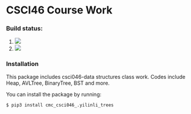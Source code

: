 # CSCI46 Course Work

### Build status:

1. [![](https://github.com/yilinli22/homework8/workflows/tests-unicode/badge.svg)](https://github.com/yilinli22/homework8/actions?query=workflow%3Atests-unicode)
1. [![](https://github.com/yilinli22/homework8/workflows/tests-Heap/badge.svg)](https://github.com/yilinli22/homework8/actions?query=workflow%3Atests-Heap)

### Installation

This package includes csci046-data structures class work. Codes include Heap, AVLTree, BinaryTree, BST and more.

You can install the package by running:
```
$ pip3 install cmc_csci046_.yilinli_trees
```
